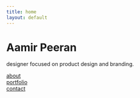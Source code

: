 ```yaml
---
title: home
layout: default
---
```


<body>
    <div class="center">
        <h1 class="heading">Aamir Peeran <span class="line"></span></h1>
        <p class="subheading">designer focused on product design and branding.</p>
        <div class="links">
            <div class="link"><a href="/about.html">about</a></div>
            <div class="link"><a href="/portfolio.html">portfolio</a></div>
            <div class="link"><a href="/contact.html">contact</a></div>
        </div>
    </div>
</body>